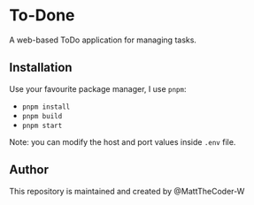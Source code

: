 # To-Done

A web-based ToDo application for managing tasks.

## Installation

Use your favourite package manager, I use `pnpm`:

 - `pnpm install`
 - `pnpm build`
 - `pnpm start`

Note: you can modify the host and port values inside `.env` file.

## Author

This repository is maintained and created by @MattTheCoder-W
